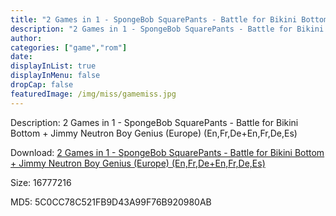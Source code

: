 ```yaml
---
title: "2 Games in 1 - SpongeBob SquarePants - Battle for Bikini Bottom + Jimmy Neutron Boy Genius (Europe) (En,Fr,De+En,Fr,De,Es)"
description: "2 Games in 1 - SpongeBob SquarePants - Battle for Bikini Bottom + Jimmy Neutron Boy Genius (Europe) (En,Fr,De+En,Fr,De,Es)"
author: 
categories: ["game","rom"]
date: 
displayInList: true
displayInMenu: false
dropCap: false
featuredImage: /img/miss/gamemiss.jpg
---
```


Description: 2 Games in 1 - SpongeBob SquarePants - Battle for Bikini Bottom + Jimmy Neutron Boy Genius (Europe) (En,Fr,De+En,Fr,De,Es)

Download: <a style="text-decoration:underline;" href="https://mega.nz/#!HHYwBKpZ!JOd23B7y-fXYy9Czyr4tWel254DOE23PjJoIUHxcSEw" target = "_blank" rel = "nofollow" > 2 Games in 1 - SpongeBob SquarePants - Battle for Bikini Bottom + Jimmy Neutron Boy Genius (Europe) (En,Fr,De+En,Fr,De,Es)</a>

Size: 16777216

MD5: 5C0CC78C521FB9D43A99F76B920980AB


